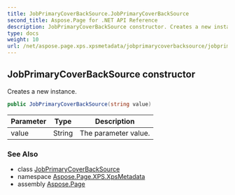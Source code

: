 ```yaml
---
title: JobPrimaryCoverBackSource.JobPrimaryCoverBackSource
second_title: Aspose.Page for .NET API Reference
description: JobPrimaryCoverBackSource constructor. Creates a new instance
type: docs
weight: 10
url: /net/aspose.page.xps.xpsmetadata/jobprimarycoverbacksource/jobprimarycoverbacksource/
---
```

## JobPrimaryCoverBackSource constructor

Creates a new instance.

```csharp
public JobPrimaryCoverBackSource(string value)
```

| Parameter | Type | Description |
| --- | --- | --- |
| value | String | The parameter value. |

### See Also

* class [JobPrimaryCoverBackSource](../)
* namespace [Aspose.Page.XPS.XpsMetadata](../../jobprimarycoverbacksource/)
* assembly [Aspose.Page](../../../)


